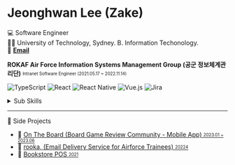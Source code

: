 # Jeonghwan Lee (Zake)
💻 Software Engineer   
👨‍🎓 University of Technology, Sydney. B. Information Techonology.  
📌 **[Email](mailto:floatim00@gmail.com)**

**ROKAF Air Force Information Systems Management Group (공군 정보체계관리단)** <sub><sup> Intranet Software Engineer (2021.05.17 ~ 2022.11.14)</sup></sub>

![TypeScript](https://img.shields.io/badge/-TypeScript-3178C6?style=flat-square&logo=TypeScript&logoColor=white)
![React](https://img.shields.io/badge/react-%2320232a.svg?style=flat-square&logo=react&logoColor=%2361DAFB)
![React Native](https://img.shields.io/badge/react_native-%2320232a.svg?style=flat-square&logo=react&logoColor=%2361DAFB)
![Vue.js](https://img.shields.io/badge/vuejs-%2335495e.svg?style=flat-square&logo=vuedotjs&logoColor=%234FC08D)
![Jira](https://img.shields.io/badge/jira-%230A0FFF.svg?style=flat-square&logo=jira&logoColor=white)

<details>
<summary>Sub Skills</summary>
<p></p>

![Java](https://img.shields.io/badge/-Java-%23ED8B00?style=flat-square&logo=Java&logoColor=white)
![Spring](https://img.shields.io/badge/-Spring-6DB33F?style=flat-square&logo=Spring&logoColor=white)
![MySQL](https://img.shields.io/badge/-MySQL-00758F?style=flat-square&logo=mysql&logoColor=white)

</details>

___

📁 Side Projects
- 📃 [On The Board (Board Game Review Community - Mobile App) <sub><sup>2023.01 ~ 2023.06</sup></sub>](https://github.com/super-board/app)
- 📃 [rooka, (Email Delivery Service for Airforce Trainees) <sub><sup>20224</sup></sub>](https://github.com/zake-dev/rooka-web-front)
- 📃 [Bookstore POS <sub><sup>2021</sup></sub>](https://github.com/zake-dev/bookstore-pos-react)


<!---
[![zale-dev's github stats](https://github-readme-stats.vercel.app/api?username=zake-dev)](https://github.com/zake-dev)
[![Top Langs](https://github-readme-stats.vercel.app/api/top-langs/?username=zake-dev&layout=compact)](https://github.com/zake-dev/github-readme-stats)
-->
